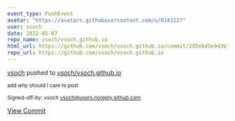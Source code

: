 ```yaml
---
event_type: PushEvent
avatar: "https://avatars.githubusercontent.com/u/814322?"
user: vsoch
date: 2022-05-07
repo_name: vsoch/vsoch.github.io
html_url: https://github.com/vsoch/vsoch.github.io/commit/295ebd5e943b79abd4e6f009bd1f975837e53b09
repo_url: https://github.com/vsoch/vsoch.github.io
---
```


<a href='https://github.com/vsoch' target='_blank'>vsoch</a> pushed to <a href='https://github.com/vsoch/vsoch.github.io' target='_blank'>vsoch/vsoch.github.io</a>

<small>add why should I care to post

Signed-off-by: vsoch <vsoch@users.noreply.github.com></small>

<a href='https://github.com/vsoch/vsoch.github.io/commit/295ebd5e943b79abd4e6f009bd1f975837e53b09' target='_blank'>View Commit</a>